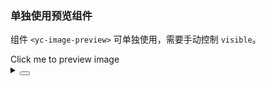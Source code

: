 ### 单独使用预览组件

组件 `<yc-image-preview>` 可单独使用，需要手动控制 `visible`。

<div class="cell-demo vp-raw">
  <yc-button
    type="primary"
    @click="onClick"
    >Click me to preview image</yc-button
  >
  <yc-image-preview
    src="https://p1-arco.byteimg.com/tos-cn-i-uwbnlip3yd/a8c8cdb109cb051163646151a4a5083b.png~tplv-uwbnlip3yd-webp.webp"
    v-model:visible="visible" />
</div>

<script setup>
import { ref } from 'vue';
const visible = ref(false);
const onClick = () => {
  visible.value = true;
};
</script>

<details>
<summary>
 <button class="code-btn"  >
    <icon-code />
 </button>
</summary>

```vue
<template>
  <yc-button
    type="primary"
    @click="onClick"
    >Click me to preview image</yc-button
  >
  <yc-image-preview
    src="https://p1-arco.byteimg.com/tos-cn-i-uwbnlip3yd/a8c8cdb109cb051163646151a4a5083b.png~tplv-uwbnlip3yd-webp.webp"
    v-model:visible="visible" />
</template>

<script setup>
import { ref } from 'vue';
const visible = ref(false);
const onClick = () => {
  visible.value = true;
};
</script>
```

</details>
